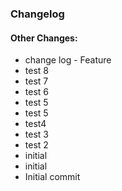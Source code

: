 ### Changelog

#### Other Changes:
- change log - Feature
- test 8
- test 7
- test 6
- test 5
- test 5
- test4
- test 3
- test 2
- initial
- initial
- Initial commit


